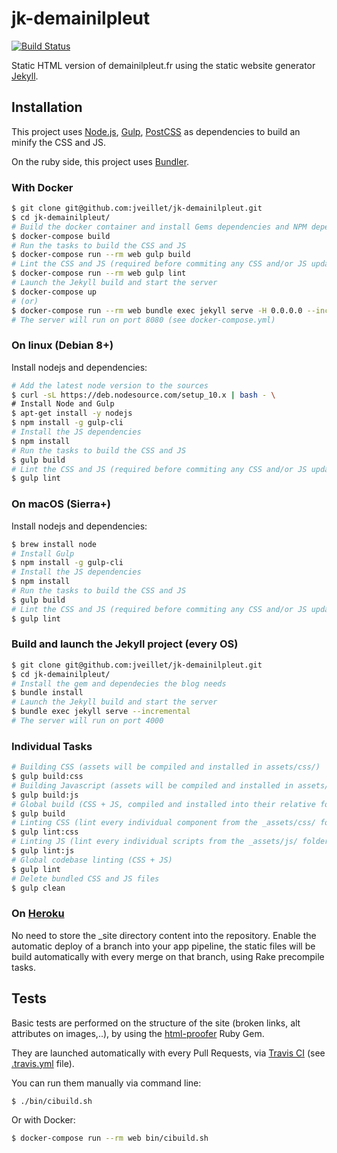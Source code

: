 # jk-demainilpleut
[![Build Status](https://travis-ci.org/jveillet/jk-demainilpleut.svg?branch=master)](https://travis-ci.org/jveillet/jk-demainilpleut)

Static HTML version of demainilpleut.fr using the static website generator
[Jekyll](https://jekyllrb.com/).

## Installation

This project uses [Node.js](https://nodejs.org/en/), [Gulp](http://gulpjs.com/),
[PostCSS](http://postcss.org/) as dependencies to build an minify the CSS and
JS.

On the ruby side, this project uses [Bundler](https://bundler.io/).

### With Docker
```bash
$ git clone git@github.com:jveillet/jk-demainilpleut.git
$ cd jk-demainilpleut/
# Build the docker container and install Gems dependencies and NPM dependencies
$ docker-compose build
# Run the tasks to build the CSS and JS
$ docker-compose run --rm web gulp build
# Lint the CSS and JS (required before commiting any CSS and/or JS updates).
$ docker-compose run --rm web gulp lint
# Launch the Jekyll build and start the server
$ docker-compose up
# (or)
$ docker-compose run --rm web bundle exec jekyll serve -H 0.0.0.0 --incremental
# The server will run on port 8080 (see docker-compose.yml)
```

### On linux (Debian 8+)

Install nodejs and dependencies:
```bash
# Add the latest node version to the sources
$ curl -sL https://deb.nodesource.com/setup_10.x | bash - \
# Install Node and Gulp
$ apt-get install -y nodejs
$ npm install -g gulp-cli
# Install the JS dependencies
$ npm install
# Run the tasks to build the CSS and JS
$ gulp build
# Lint the CSS and JS (required before commiting any CSS and/or JS updates).
$ gulp lint
```

### On macOS (Sierra+)

Install nodejs and dependencies:
```bash
$ brew install node
# Install Gulp
$ npm install -g gulp-cli
# Install the JS dependencies
$ npm install
# Run the tasks to build the CSS and JS
$ gulp build
# Lint the CSS and JS (required before commiting any CSS and/or JS updates).
$ gulp lint
```

### Build and launch the Jekyll project (every OS)

```bash
$ git clone git@github.com:jveillet/jk-demainilpleut.git
$ cd jk-demainilpleut/
# Install the gem and dependecies the blog needs
$ bundle install
# Launch the Jekyll build and start the server
$ bundle exec jekyll serve --incremental
# The server will run on port 4000
```

### Individual Tasks

```bash
# Building CSS (assets will be compiled and installed in assets/css/)
$ gulp build:css
# Building Javascript (assets will be compiled and installed in assets/js/)
$ gulp build:js
# Global build (CSS + JS, compiled and installed into their relative folders in assets/)
$ gulp build
# Linting CSS (lint every individual component from the _assets/css/ folder)
$ gulp lint:css
# Linting JS (lint every individual scripts from the _assets/js/ folder)
$ gulp lint:js
# Global codebase linting (CSS + JS)
$ gulp lint
# Delete bundled CSS and JS files
$ gulp clean
```

### On [Heroku](https://www.heroku.com)

No need to store the _site directory content into the repository.
Enable the automatic deploy of a branch into your app pipeline, the static files
will be build automatically with every merge on that branch, using Rake
precompile tasks.

## Tests

Basic tests are performed on the structure of the site (broken links, alt attributes on images,..), by using the
[html-proofer](https://github.com/gjtorikian/html-proofer) Ruby Gem.

They are launched automatically with every Pull Requests, via [Travis CI](https://travis-ci.org) (see [.travis.yml](https://github.com/jveillet/jk-demainilpleut/blob/master/.travis.yml) file).

You can run them manually via command line:
```bash
$ ./bin/cibuild.sh
```

Or with Docker:
```bash
$ docker-compose run --rm web bin/cibuild.sh
```
